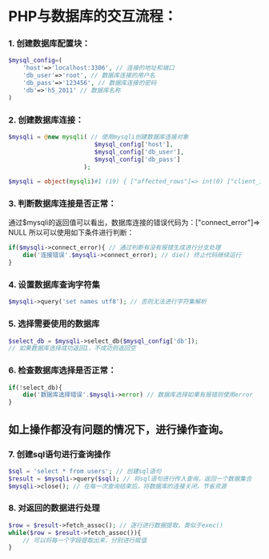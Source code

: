 # PHP与数据库的交互流程：
### 1. 创建数据库配置块：
```php
$mysql_config=(
	'host'=>'localhost:3306', // 连接的地址和端口
	'db_user'=>'root', // 数据库连接的用户名
	'db_pass'=>'123456', // 数据库连接的密码
	'db'=>'h5_2011' // 数据库名称
)
```
### 2. 创建数据库连接：
```php
$mysqli = @new mysqli( // 使用mysqli创建数据库连接对象
						$mysql_config['host'],
						$mysql_config['db_user'],
						$mysql_config['db_pass']
					 );
					 
$mysqli = object(mysqli)#1 (19) { ["affected_rows"]=> int(0) ["client_info"]=> string(79) "mysqlnd 5.0.12-dev - 20150407 - $Id: 7cc7cc96e675f6d72e5cf0f267f48e167c2abb23 $" ["client_version"]=> int(50012) ["connect_errno"]=> int(0) ["connect_error"]=> NULL ["errno"]=> int(0) ["error"]=> string(0) "" ["error_list"]=> array(0) { } ["field_count"]=> int(0) ["host_info"]=> string(25) "localhost:3306 via TCP/IP" ["info"]=> NULL ["insert_id"]=> int(0) ["server_info"]=> string(6) "5.7.26" ["server_version"]=> int(50726) ["stat"]=> string(136) "Uptime: 33334 Threads: 1 Questions: 2244 Slow queries: 0 Opens: 161 Flush tables: 1 Open tables: 65 Queries per second avg: 0.067" ["sqlstate"]=> string(5) "00000" ["protocol_version"]=> int(10) ["thread_id"]=> int(409) ["warning_count"]=> int(0) }
```
### 3. 判断数据库连接是否正常：
通过$mysqli的返回值可以看出，数据库连接的错误代码为：["connect_error"]=> NULL
所以可以使用如下条件进行判断：

```php
if($mysqli->connect_error){ // 通过判断有没有报错生成进行分支处理
	die('连接错误'.$mysqli->connect_error); // die() 终止代码继续运行
}
```
### 4. 设置数据库查询字符集
```php
$mysqli->query('set names utf8'); // 否则无法进行字符集解析
```
### 5. 选择需要使用的数据库
```php
$select_db = $mysqli->select_db($mysql_config['db']);
// 如果数据库选择成功返回1，不成功则返回空
```
### 6. 检查数据库选择是否正常：
```php
if(!select_db){
	die('数据库选择错误'.$mysqli->error) // 数据库选择如果有报错则使用error
}
```
## 如上操作都没有问题的情况下，进行操作查询。
### 7. 创建sql语句进行查询操作
```php
$sql = 'select * from users'; // 创建sql语句
$result = $mysqli->query($sql); // 将sql语句进行传入查询，返回一个数据集合
$mysqli->close(); // 在每一次查询结束后，将数据库的连接关闭，节省资源
```
### 8. 对返回的数据进行处理
```php
$row = $result->fetch_assoc(); // 逐行进行数据提取，类似于exec()
while($row = $result->fetch_assoc()){
	// 可以将每一个字段提取出来，分别进行赋值
}
```